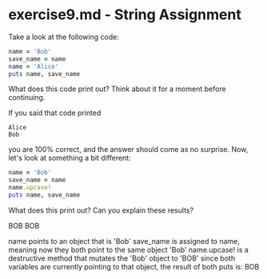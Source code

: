 # exercise9.md - String Assignment

Take a look at the following code:
```ruby
name = 'Bob'
save_name = name
name = 'Alice'
puts name, save_name
```
What does this code print out? Think about it for a moment before continuing.

If you said that code printed
```
Alice
Bob
```
you are 100% correct, and the answer should come as no surprise. Now, let's look at something a bit different:
```ruby
name = 'Bob'
save_name = name
name.upcase!
puts name, save_name
```
What does this print out? Can you explain these results?

BOB
BOB

name points to an object that is 'Bob'
save_name is assigned to name, meaning now they both point to the same object 'Bob'
name.upcase! is a destructive method that mutates the 'Bob' object to 'BOB'
since both variables are currently pointing to that object, the result of both puts is:
BOB

